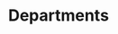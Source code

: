 ---
financial_year: 2016-17
slug: departments
layout: department_list
years:
- [2015-16, /2015-16/departments, link]
- [2016-17, /2016-17/departments, active]
- [2017-18, /2017-18/departments, link]
active: departments
title: Departments
nested: false
---